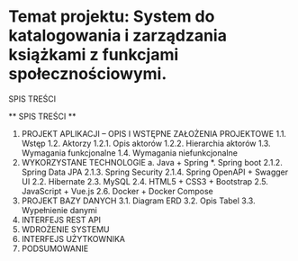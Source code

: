 # Temat projektu: System do katalogowania i zarządzania książkami z funkcjami społecznościowymi.

 
SPIS TREŚCI



 ** SPIS TREŚCI **
1. PROJEKT APLIKACJI – OPIS I WSTĘPNE ZAŁOŻENIA PROJEKTOWE
1.1. Wstęp
1.2. Aktorzy
1.2.1. Opis aktorów
1.2.2. Hierarchia aktorów
1.3. Wymagania funkcjonalne
1.4. Wymagania niefunkcjonalne
2. WYKORZYSTANE TECHNOLOGIE
 a. Java + Spring
   *. Spring boot
2.1.2. Spring Data JPA
2.1.3. Spring Security
2.1.4. Spring OpenAPI + Swagger UI
2.2. Hibernate
2.3. MySQL
2.4. HTML5 + CSS3 + Bootstrap
2.5. JavaScript + Vue.js
2.6. Docker + Docker Compose
3. PROJEKT BAZY DANYCH
3.1. Diagram ERD
3.2. Opis Tabel
3.3. Wypełnienie danymi
4. INTERFEJS REST API
5. WDROŻENIE SYSTEMU
6. INTERFEJS UŻYTKOWNIKA
7. PODSUMOWANIE

